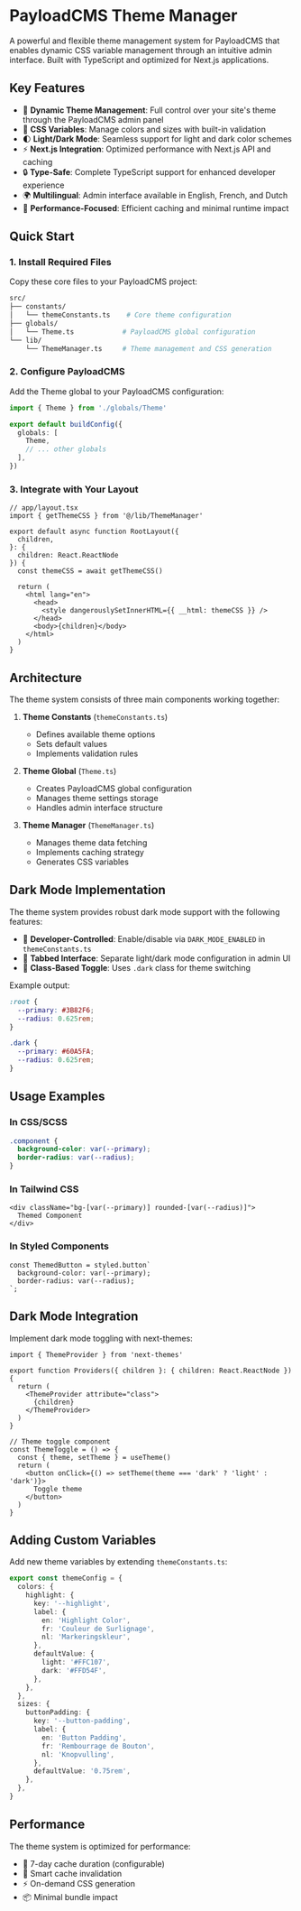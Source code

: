 # PayloadCMS Theme Manager

A powerful and flexible theme management system for PayloadCMS that enables dynamic CSS variable management through an intuitive admin interface. Built with TypeScript and optimized for Next.js applications.

## Key Features

- 🎨 **Dynamic Theme Management**: Full control over your site's theme through the PayloadCMS admin panel
- 🎯 **CSS Variables**: Manage colors and sizes with built-in validation
- 🌓 **Light/Dark Mode**: Seamless support for light and dark color schemes
- ⚡ **Next.js Integration**: Optimized performance with Next.js API and caching
- 🔒 **Type-Safe**: Complete TypeScript support for enhanced developer experience
- 🌍 **Multilingual**: Admin interface available in English, French, and Dutch
- 🚀 **Performance-Focused**: Efficient caching and minimal runtime impact

## Quick Start

### 1. Install Required Files

Copy these core files to your PayloadCMS project:

```bash
src/
├── constants/
│   └── themeConstants.ts    # Core theme configuration
├── globals/
│   └── Theme.ts            # PayloadCMS global configuration
└── lib/
    └── ThemeManager.ts     # Theme management and CSS generation
```

### 2. Configure PayloadCMS

Add the Theme global to your PayloadCMS configuration:

```typescript
import { Theme } from './globals/Theme'

export default buildConfig({
  globals: [
    Theme,
    // ... other globals
  ],
})
```

### 3. Integrate with Your Layout

```tsx
// app/layout.tsx
import { getThemeCSS } from '@/lib/ThemeManager'

export default async function RootLayout({
  children,
}: {
  children: React.ReactNode
}) {
  const themeCSS = await getThemeCSS()
  
  return (
    <html lang="en">
      <head>
        <style dangerouslySetInnerHTML={{ __html: themeCSS }} />
      </head>
      <body>{children}</body>
    </html>
  )
}
```

## Architecture

The theme system consists of three main components working together:

1. **Theme Constants** (`themeConstants.ts`)
   - Defines available theme options
   - Sets default values
   - Implements validation rules

2. **Theme Global** (`Theme.ts`)
   - Creates PayloadCMS global configuration
   - Manages theme settings storage
   - Handles admin interface structure

3. **Theme Manager** (`ThemeManager.ts`)
   - Manages theme data fetching
   - Implements caching strategy
   - Generates CSS variables

## Dark Mode Implementation

The theme system provides robust dark mode support with the following features:

- 🔧 **Developer-Controlled**: Enable/disable via `DARK_MODE_ENABLED` in `themeConstants.ts`
- 📑 **Tabbed Interface**: Separate light/dark mode configuration in admin UI
- 🔄 **Class-Based Toggle**: Uses `.dark` class for theme switching

Example output:

```css
:root {
  --primary: #3B82F6;
  --radius: 0.625rem;
}

.dark {
  --primary: #60A5FA;
  --radius: 0.625rem;
}
```

## Usage Examples

### In CSS/SCSS
```css
.component {
  background-color: var(--primary);
  border-radius: var(--radius);
}
```

### In Tailwind CSS
```tsx
<div className="bg-[var(--primary)] rounded-[var(--radius)]">
  Themed Component
</div>
```

### In Styled Components
```tsx
const ThemedButton = styled.button`
  background-color: var(--primary);
  border-radius: var(--radius);
`;
```

## Dark Mode Integration

Implement dark mode toggling with next-themes:

```tsx
import { ThemeProvider } from 'next-themes'

export function Providers({ children }: { children: React.ReactNode }) {
  return (
    <ThemeProvider attribute="class">
      {children}
    </ThemeProvider>
  )
}

// Theme toggle component
const ThemeToggle = () => {
  const { theme, setTheme } = useTheme()
  return (
    <button onClick={() => setTheme(theme === 'dark' ? 'light' : 'dark')}>
      Toggle theme
    </button>
  )
}
```

## Adding Custom Variables

Add new theme variables by extending `themeConstants.ts`:

```typescript
export const themeConfig = {
  colors: {
    highlight: {
      key: '--highlight',
      label: {
        en: 'Highlight Color',
        fr: 'Couleur de Surlignage',
        nl: 'Markeringskleur',
      },
      defaultValue: {
        light: '#FFC107',
        dark: '#FFD54F',
      },
    },
  },
  sizes: {
    buttonPadding: {
      key: '--button-padding',
      label: {
        en: 'Button Padding',
        fr: 'Rembourrage de Bouton',
        nl: 'Knopvulling',
      },
      defaultValue: '0.75rem',
    },
  },
}
```

## Performance

The theme system is optimized for performance:

- 🚀 7-day cache duration (configurable)
- 🔄 Smart cache invalidation
- ⚡ On-demand CSS generation
- 📦 Minimal bundle impact
